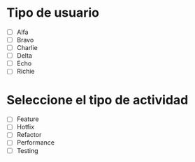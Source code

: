 # Tipo de usuario
- [ ] Alfa
- [ ] Bravo 
- [ ] Charlie
- [ ] Delta
- [ ] Echo
- [ ] Richie 

# Seleccione el tipo de actividad
- [ ] Feature
- [ ] Hotfix
- [ ] Refactor
- [ ] Performance
- [ ] Testing